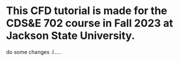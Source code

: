 #  This CFD tutorial is made for the CDS&E 702 course in Fall 2023 at Jackson State University.

do some changes
.l.....